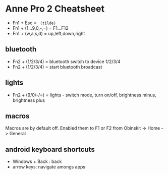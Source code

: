 # Anne Pro 2 Cheatsheet 

* Fn1 + Esc = ` (tilde)`
* Fn1 + (1...9,0,-,=) = F1...F12
* Fn1 + (w,a,s,d) = up,left,down,right

## bluetooth 
* Fn2 + (1/2/3/4) = bluetooth switch to device 1/2/3/4
* Fn2 + (1/2/3/4) = start bluetooth broadcast


## lights 
* Fn2 + (9/0/-/=) = lights - switch mode, turn on/off, brightness minus, brightness plus

## macros 
Macros are by default off. Enabled them to F1 or F2 from Obinskit -> Home -> General


## android keyboard shortcuts 
* Windows + Back : back
* arrow keys: navigate amongs apps



